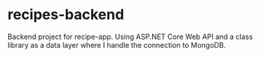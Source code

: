 # recipes-backend
Backend project for recipe-app. Using ASP.NET Core Web API and a class library as a data layer where I handle the connection to MongoDB.
